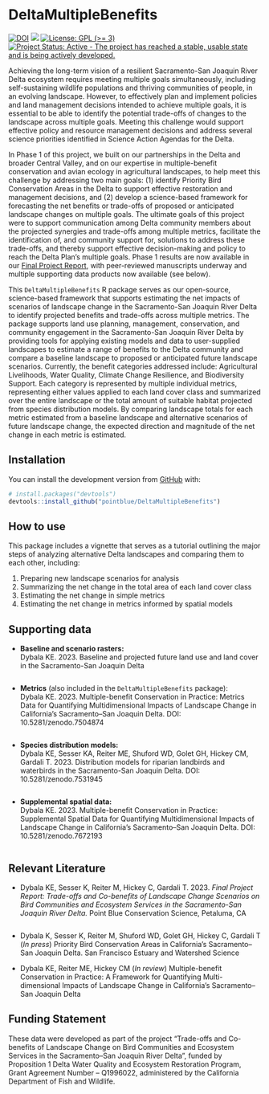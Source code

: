 
<!-- README.md is generated from README.Rmd. Please edit that file -->
<!-- <img src="man/figures/PB_logo_RGB_Full_Color_cs.jpg" align="left" alt="" width="180" /><br><br> -->

# DeltaMultipleBenefits

<!-- badges: start -->

[![DOI](https://zenodo.org/badge/380353580.svg)](https://zenodo.org/badge/latestdoi/380353580)
[![](https://img.shields.io/badge/devel%20version-1.0.0-blue.svg)](https://github.com/pointblue/DeltaMultipleBenefits)
[![License: GPL (\>=
3)](https://img.shields.io/badge/license-GPL%20(%3E=%203)-blue.svg)](https://cran.r-project.org/web/licenses/GPL%20(%3E=%203))
[![Project Status: Active - The project has reached a stable, usable
state and is being actively
developed.](https://www.repostatus.org/badges/latest/active.svg)](https://www.repostatus.org/#active)
<!-- badges: end -->

Achieving the long-term vision of a resilient Sacramento-San Joaquin
River Delta ecosystem requires meeting multiple goals simultaneously,
including self-sustaining wildlife populations and thriving communities
of people, in an evolving landscape. However, to effectively plan and
implement policies and land management decisions intended to achieve
multiple goals, it is essential to be able to identify the potential
trade-offs of changes to the landscape across multiple goals. Meeting
this challenge would support effective policy and resource management
decisions and address several science priorities identified in Science
Action Agendas for the Delta.

In Phase 1 of this project, we built on our partnerships in the Delta
and broader Central Valley, and on our expertise in multiple-benefit
conservation and avian ecology in agricultural landscapes, to help meet
this challenge by addressing two main goals: (1) identify Priority Bird
Conservation Areas in the Delta to support effective restoration and
management decisions, and (2) develop a science-based framework for
forecasting the net benefits or trade-offs of proposed or anticipated
landscape changes on multiple goals. The ultimate goals of this project
were to support communication among Delta community members about the
projected synergies and trade-offs among multiple metrics, facilitate
the identification of, and community support for, solutions to address
these trade-offs, and thereby support effective decision-making and
policy to reach the Delta Plan’s multiple goals. Phase 1 results are now
available in our [Final Project
Report](https://www.kristendybala.com/files/Dybala2023_DeltaMultipleBenefits_Report.pdf),
with peer-reviewed manuscripts underway and multiple supporting data
products now available (see below).

This `DeltaMultipleBenefits` R package serves as our open-source,
science-based framework that supports estimating the net impacts of
scenarios of landscape change in the Sacramento-San Joaquin River Delta
to identify projected benefits and trade-offs across multiple metrics.
The package supports land use planning, management, conservation, and
community engagement in the Sacramento-San Joaquin River Delta by
providing tools for applying existing models and data to user-supplied
landscapes to estimate a range of benefits to the Delta community and
compare a baseline landscape to proposed or anticipated future landscape
scenarios. Currently, the benefit categories addressed include:
Agricultural Livelihoods, Water Quality, Climate Change Resilience, and
Biodiversity Support. Each category is represented by multiple
individual metrics, representing either values applied to each land
cover class and summarized over the entire landscape or the total amount
of suitable habitat projected from species distribution models. By
comparing landscape totals for each metric estimated from a baseline
landscape and alternative scenarios of future landscape change, the
expected direction and magnitude of the net change in each metric is
estimated.

## Installation

<!--You can install the released version of DeltaMultipleBenefits from [CRAN](https://CRAN.R-project.org) with:

``` r
install.packages("DeltaMultipleBenefits")
```

And the development version from [GitHub](https://github.com/) with:-->

You can install the development version from
[GitHub](https://github.com/) with:

``` r
# install.packages("devtools")
devtools::install_github("pointblue/DeltaMultipleBenefits")
```

## How to use

This package includes a vignette that serves as a tutorial outlining the
major steps of analyzing alternative Delta landscapes and comparing them
to each other, including:

1.  Preparing new landscape scenarios for analysis
2.  Summarizing the net change in the total area of each land cover
    class
3.  Estimating the net change in simple metrics  
4.  Estimating the net change in metrics informed by spatial models

## Supporting data

- **Baseline and scenario rasters:**  
  Dybala KE. 2023. Baseline and projected future land use and land cover
  in the Sacramento-San Joaquin Delta<br> [<img
  src="man/figures/README-fa-icon-be665260c8ce5da3383c1e617e15aa34.svg"
  style="width:1em;height:1em" />](https://apps.wildlife.ca.gov/bios6/?bookmark=356)

- **Metrics** (also included in the `DeltaMultipleBenefits` package):  
  Dybala KE. 2023. Multiple-benefit Conservation in Practice: Metrics
  Data for Quantifying Multidimensional Impacts of Landscape Change in
  California’s Sacramento–San Joaquin Delta. DOI:
  10.5281/zenodo.7504874<br> [<img
  src="man/figures/README-fa-icon-be665260c8ce5da3383c1e617e15aa34.svg"
  style="width:1em;height:1em" />](https://doi.org/10.5281/zenodo.7504874)

- **Species distribution models:**  
  Dybala KE, Sesser KA, Reiter ME, Shuford WD, Golet GH, Hickey CM,
  Gardali T. 2023. Distribution models for riparian landbirds and
  waterbirds in the Sacramento-San Joaquin Delta. DOI:
  10.5281/zenodo.7531945<br> [<img
  src="man/figures/README-fa-icon-be665260c8ce5da3383c1e617e15aa34.svg"
  style="width:1em;height:1em" />](https://doi.org/10.5281/zenodo.7531945)

- **Supplemental spatial data:**  
  Dybala KE. 2023. Multiple-benefit Conservation in Practice:
  Supplemental Spatial Data for Quantifying Multidimensional Impacts of
  Landscape Change in California’s Sacramento–San Joaquin Delta. DOI:
  10.5281/zenodo.7672193<br> [<img
  src="man/figures/README-fa-icon-be665260c8ce5da3383c1e617e15aa34.svg"
  style="width:1em;height:1em" />](https://doi.org/10.5281/zenodo.7672193)

## Relevant Literature

- Dybala KE, Sesser K, Reiter M, Hickey C, Gardali T. 2023. *Final
  Project Report: Trade-offs and Co-benefits of Landscape Change
  Scenarios on Bird Communities and Ecosystem Services in the
  Sacramento-San Joaquin River Delta.* Point Blue Conservation Science,
  Petaluma, CA<br> [<img
  src="man/figures/README-fa-icon-2cfbdb1b70a302d01cb8d578c7987e5a.svg"
  style="width:1em;height:1em" />](https://www.kristendybala.com/files/Dybala2023_DeltaMultipleBenefits_Report.pdf)

- Dybala K, Sesser K, Reiter M, Shuford WD, Golet GH, Hickey C, Gardali
  T (*In press*) Priority Bird Conservation Areas in California’s
  Sacramento–San Joaquin Delta. San Francisco Estuary and Watershed
  Science

- Dybala KE, Reiter ME, Hickey CM (*In review*) Multiple-benefit
  Conservation in Practice: A Framework for Quantifying
  Multi-dimensional Impacts of Landscape Change in California’s
  Sacramento–San Joaquin Delta

## Funding Statement

These data were developed as part of the project “Trade-offs and
Co-benefits of Landscape Change on Bird Communities and Ecosystem
Services in the Sacramento–San Joaquin River Delta”, funded by
Proposition 1 Delta Water Quality and Ecosystem Restoration Program,
Grant Agreement Number – Q1996022, administered by the California
Department of Fish and Wildlife.
